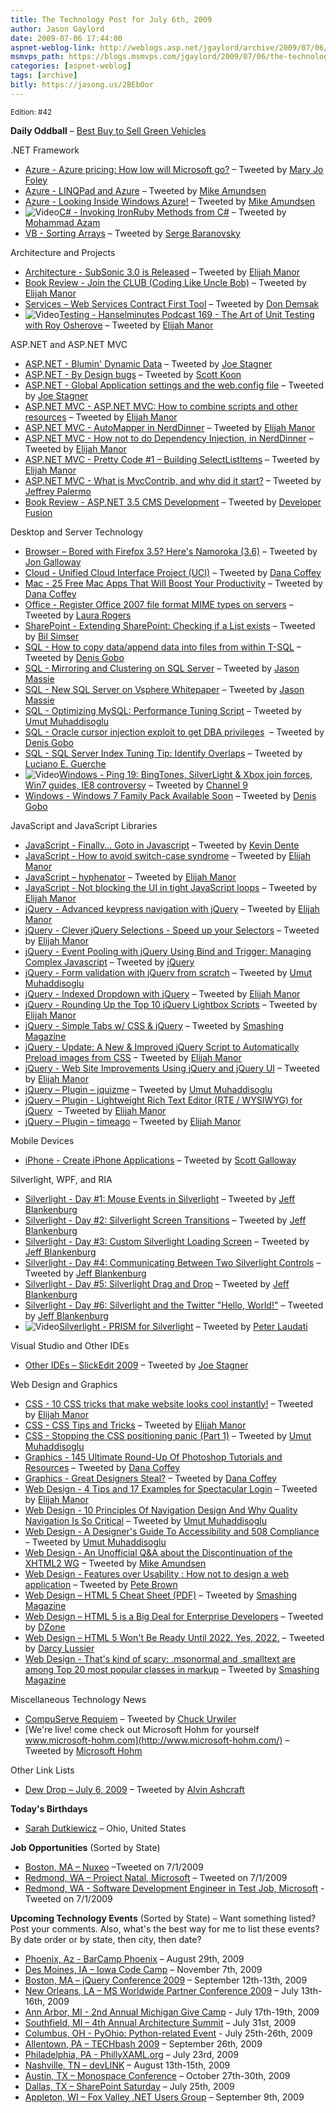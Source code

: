```yaml
---
title: The Technology Post for July 6th, 2009
author: Jason Gaylord
date: 2009-07-06 17:44:00
aspnet-weblog-link: http://weblogs.asp.net/jgaylord/archive/2009/07/06/the-technology-post-for-july-6th-2009.aspx
msmvps_path: https://blogs.msmvps.com/jgaylord/2009/07/06/the-technology-post-for-july-6th-2009/
categories: [aspnet-weblog]
tags: [archive]
bitly: https://jasong.us/2BEbOor
---
```


<small>Edition: #42</small>

**Daily Oddball** – [Best Buy to Sell Green Vehicles](http://online.wsj.com/article/SB124684008244598251.html)

.NET Framework

- [Azure - Azure pricing: How low will Microsoft go?](http://blogs.zdnet.com/microsoft/?p=3235) – Tweeted by [Mary Jo Foley](http://twitter.com/maryjofoley)
- [Azure - LINQPad and Azure](http://blogs.conchango.com/jamiethomson/archive/2009/07/06/linqpad-and-azure.aspx) – Tweeted by [Mike Amundsen](http://twitter.com/mamund)
- [Azure - Looking Inside Windows Azure!](http://blogs.msdn.com/davidlem/archive/2009/07/06/looking-inside-windows-azure.aspx) – Tweeted by [Mike Amundsen](http://twitter.com/mamund)
- ![Video](http://jasongaylord.com/images/techpost/video.jpg)[C# - Invoking IronRuby Methods from C#](http://highoncoding.com/Videos/584_Invoking_IronRuby_Methods_from_C_.aspx) – Tweeted by [Mohammad Azam](http://twitter.com/azamsharp)
- [VB - Sorting Arrays](http://cs.vbcity.com/blogs/xtab/archive/2009/07/06/sorting-arrays.aspx) – Tweeted by [Serge Baranovsky](http://twitter.com/sergeb)

Architecture and Projects

- [Architecture - SubSonic 3.0 is Released](http://blog.wekeroad.com/subsonic/subsonic-3-0-is-released/) – Tweeted by [Elijah Manor](http://twitter.com/elijahmanor)
- [Book Review - Join the CLUB (Coding Like Uncle Bob)](http://www.noop.nl/2009/07/join-the-club-coding-like-uncle-bob.html) – Tweeted by [Elijah Manor](http://twitter.com/elijahmanor)
- [Services – Web Services Contract First Tool](http://wscfblue.codeplex.com/) – Tweeted by [Don Demsak](http://twitter.com/donxml)
- ![Video](http://jasongaylord.com/images/techpost/podcast.jpg)[Testing - Hanselminutes Podcast 169 - The Art of Unit Testing with Roy Osherove](http://www.hanselman.com/blog/HanselminutesPodcast169TheArtOfUnitTestingWithRoyOsherove.aspx) – Tweeted by [Elijah Manor](http://twitter.com/elijahmanor)

ASP.NET and ASP.NET MVC

- [ASP.NET - Blumin' Dynamic Data](http://misfitgeek.com/blog/aspnet/blumin-rsquo-dynamic-data/) – Tweeted by [Joe Stagner](http://twitter.com/MisfitGeek)
- [ASP.NET - By Design bugs](http://dotnet.org.za/codingsanity/archive/2009/07/05/by-design-bugs.aspx) – Tweeted by [Scott Koon](http://twitter.com/lazycoder)
- [ASP.NET - Global Application settings and the web.config file](http://misfitgeek.com/blog/aspnet/global-application-settings-and-the-web-config-file/) – Tweeted by [Joe Stagner](http://twitter.com/MisfitGeek)
- [ASP.NET MVC - ASP.NET MVC: How to combine scripts and other resources](http://weblogs.asp.net/gunnarpeipman/archive/2009/07/04/asp-net-mvc-how-to-combine-scripts-and-other-resources.aspx) – Tweeted by [Elijah Manor](http://twitter.com/elijahmanor)
- [ASP.NET MVC - AutoMapper in NerdDinner](http://mhinze.com/automapper-in-nerddinner/) – Tweeted by [Elijah Manor](http://twitter.com/elijahmanor)
- [ASP.NET MVC - How not to do Dependency Injection, in NerdDinner](http://www.lostechies.com/blogs/jimmy_bogard/archive/2009/07/03/how-not-to-do-dependency-injection-in-nerddinner.aspx) – Tweeted by [Elijah Manor](http://twitter.com/elijahmanor)
- [ASP.NET MVC - Pretty Code #1 – Building SelectListItems](http://odetocode.com/Blogs/scott/archive/2009/07/02/13170.aspx) – Tweeted by [Elijah Manor](http://twitter.com/elijahmanor)
- [ASP.NET MVC - What is MvcContrib, and why did it start?](http://jeffreypalermo.com/blog/what-is-mvccontrib-and-why-did-it-start/) – Tweeted by [Jeffrey Palermo](http://twitter.com/jeffreypalermo)
- [Book Review - ASP.NET 3.5 CMS Development](http://www.developerfusion.com/book/44859/aspnet-35-cms-development/) – Tweeted by [Developer Fusion](http://twitter.com/developerFusion)

Desktop and Server Technology

- [Browser – Bored with Firefox 3.5? Here's Namoroka (3.6)](https://wiki.mozilla.org/Firefox/Namoroka "https://wiki.mozilla.org/Firefox/Namoroka") – Tweeted by [Jon Galloway](http://twitter.com/jongalloway)
- [Cloud - Unified Cloud Interface Project (UCI)](http://groups.google.com/group/unifiedcloud) – Tweeted by [Dana Coffey](http://twitter.com/crazeegeekchick)
- [Mac - 25 Free Mac Apps That Will Boost Your Productivity](http://www.smashingmagazine.com/2009/07/05/25-open-source-mac-apps-that-will-boost-your-productivity/) – Tweeted by [Dana Coffey](http://twitter.com/crazeegeekchick)
- [Office - Register Office 2007 file format MIME types on servers](http://blogs.technet.com/office_resource_kit/archive/2009/06/30/register-office-2007-file-format-mime-types-on-servers.aspx) – Tweeted by [Laura Rogers](http://twitter.com/WonderLaura)
- [SharePoint - Extending SharePoint: Checking if a List exists](http://twitter.com/bsimser) – Tweeted by [Bil Simser](http://twitter.com/bsimser)
- [SQL - How to copy data/append data into files from within T-SQL](http://blogs.lessthandot.com/index.php/DataMgmt/DataDesign/how-to-copy-data-append-data-into-files-) – Tweeted by [Denis Gobo](http://twitter.com/DenisGobo)
- [SQL - Mirroring and Clustering on SQL Server](http://jasonmassie.com/archive/2009/07/mirroring-and-clustering-on-sql-server/) – Tweeted by [Jason Massie](http://twitter.com/statisticsio)
- [SQL - New SQL Server on Vsphere Whitepaper](http://jasonmassie.com/archive/2009/07/new-sql-server-on-vsphere-whitepaper/) – Tweeted by [Jason Massie](http://twitter.com/statisticsio)
- [SQL - Optimizing MySQL: Performance Tuning Script](http://www.webdevelopmentstuff.com/123/optimizing-mysql-performance-tuning-script.html) – Tweeted by [Umut Muhaddisoglu](http://twitter.com/umutm)
- [SQL - Oracle cursor injection exploit to get DBA privileges](http://www.milw0rm.com/exploits/9072)  – Tweeted by [Denis Gobo](http://twitter.com/DenisGobo)
- [SQL - SQL Server Index Tuning Tip: Identify Overlaps](http://www.brentozar.com/archive/2009/07/tuning-tip-identify-overlapping-indexes/) – Tweeted by [Luciano E. Guerche](http://twitter.com/guercheLE)
- ![Video](http://jasongaylord.com/images/techpost/video.jpg)[Windows - Ping 19: BingTones, SilverLight & Xbox join forces, Win7 guides, IE8 controversy](http://channel9.msdn.com/shows/PingShow/Ping-19-BingTones-SilverLight--Xbox-join-forces-Win7-guides-IE8-controversy/) – Tweeted by [Channel 9](http://twitter.com/ch9)
- [Windows - Windows 7 Family Pack Available Soon](http://myfortysixty.com/blog/windows-7-family-pack-available-soon/) – Tweeted by [Denis Gobo](http://twitter.com/DenisGobo)

JavaScript and JavaScript Libraries

- [JavaScript - Finally... Goto in Javascript](http://www.summerofgoto.com/) – Tweeted by [Kevin Dente](http://twitter.com/kevindente)
- [JavaScript - How to avoid switch-case syndrome](http://james.padolsey.com/javascript/how-to-avoid-switch-case-syndrome/) – Tweeted by [Elijah Manor](http://twitter.com/elijahmanor)
- [JavaScript – hyphenator](http://code.google.com/p/hyphenator/) – Tweeted by [Elijah Manor](http://twitter.com/elijahmanor)
- [JavaScript - Not blocking the UI in tight JavaScript loops](http://www.kryogenix.org/days/2009/07/03/not-blocking-the-ui-in-tight-javascript-loops) – Tweeted by [Elijah Manor](http://twitter.com/elijahmanor)
- [jQuery - Advanced keypress navigation with jQuery](http://www.marcofolio.net/webdesign/advanced_keypress_navigation_with_jquery.html) – Tweeted by [Elijah Manor](http://twitter.com/elijahmanor)
- [jQuery - Clever jQuery Selections - Speed up your Selectors](http://www.ispeakwebstuff.co.uk/2009/06/clever-jquery-selections-speed-up-your-selectors/) – Tweeted by [Elijah Manor](http://twitter.com/elijahmanor)
- [jQuery - Event Pooling with jQuery Using Bind and Trigger: Managing Complex Javascript](http://www.michaelhamrah.com/blog/index.php/2008/12/event-pooling-with-jquery-using-bind-and-trigger-managing-complex-javascript/) – Tweeted by [jQuery](http://twitter.com/jquery)
- [jQuery - Form validation with jQuery from scratch](http://webcloud.se/article/Form_validation_with_jQuery_from_scratch/) – Tweeted by [Umut Muhaddisoglu](http://twitter.com/umutm)
- [jQuery - Indexed Dropdown with jQuery](http://devness.com/2009/07/indexed-dropdown-with-jquery/) – Tweeted by [Elijah Manor](http://twitter.com/elijahmanor)
- [jQuery - Rounding Up the Top 10 jQuery Lightbox Scripts](http://line25.com/articles/rounding-up-the-top-10-jquery-lightbox-scripts) – Tweeted by [Elijah Manor](http://twitter.com/elijahmanor)
- [jQuery - Simple Tabs w/ CSS & jQuery](http://www.sohtanaka.com/web-design/simple-tabs-w-css-jquery/) – Tweeted by [Smashing Magazine](http://twitter.com/smashingmag)
- [jQuery - Update: A New & Improved jQuery Script to Automatically Preload images from CSS](http://www.filamentgroup.com/lab/update_automatically_preload_images_from_css_with_jquery/) – Tweeted by [Elijah Manor](http://twitter.com/elijahmanor)
- [jQuery - Web Site Improvements Using jQuery and jQuery UI](http://msdn.microsoft.com/en-us/magazine/dd898316.aspx) – Tweeted by [Elijah Manor](http://twitter.com/elijahmanor)
- [jQuery – Plugin – jquizme](http://code.google.com/p/jquizme/) – Tweeted by [Umut Muhaddisoglu](http://twitter.com/umutm)
- [jQuery – Plugin - Lightweight Rich Text Editor (RTE / WYSIWYG) for jQuery](http://code.google.com/p/lwrte/)  – Tweeted by [Elijah Manor](http://twitter.com/elijahmanor)
- [jQuery – Plugin – timeago](http://timeago.yarp.com/) – Tweeted by [Elijah Manor](http://twitter.com/elijahmanor)

Mobile Devices

- [iPhone - Create iPhone Applications](http://steveorr.net/articles/iPhone.aspx) – Tweeted by [Scott Galloway](http://twitter.com/scottgal)

Silverlight, WPF, and RIA

- [Silverlight - Day #1: Mouse Events in Silverlight](http://jeffblankenburg.com/2009/07/day-1-mouse-events-in-silverlight.aspx) – Tweeted by [Jeff Blankenburg](http://twitter.com/jblankenburg)
- [Silverlight - Day #2: Silverlight Screen Transitions](http://jeffblankenburg.com/2009/07/day-2-silverlight-screen-transitions.aspx) – Tweeted by [Jeff Blankenburg](http://twitter.com/jblankenburg)
- [Silverlight - Day #3: Custom Silverlight Loading Screen](http://jeffblankenburg.com/2009/07/day-3-custom-silverlight-loading-screen.aspx) – Tweeted by [Jeff Blankenburg](http://twitter.com/jblankenburg)
- [Silverlight - Day #4: Communicating Between Two Silverlight Controls](http://jeffblankenburg.com/2009/07/day-4-communicating-between-two.aspx) – Tweeted by [Jeff Blankenburg](http://twitter.com/jblankenburg)
- [Silverlight - Day #5: Silverlight Drag and Drop](http://jeffblankenburg.com/2009/07/day-5-silverlight-drag-and-drop.aspx) – Tweeted by [Jeff Blankenburg](http://twitter.com/jblankenburg)
- [Silverlight - Day #6: Silverlight and the Twitter "Hello, World!"](http://jeffblankenburg.com/2009/07/day-6-silverlight-and-twitter-hello.aspx) – Tweeted by [Jeff Blankenburg](http://twitter.com/jblankenburg)
- ![Video](http://jasongaylord.com/images/techpost/video.jpg)[Silverlight - PRISM for Silverlight](http://www.connectedshow.com/default.aspx?Episode=10) – Tweeted by [Peter Laudati](http://twitter.com/jrzyshr)

Visual Studio and Other IDEs

- [Other IDEs – SlickEdit 2009](http://www.slickedit.com/) – Tweeted by [Joe Stagner](http://twitter.com/MisfitGeek)

Web Design and Graphics

- [CSS - 10 CSS tricks that make website looks cool instantly!](http://www.webhostingsecretrevealed.com/web-hosting-knowledge/10-css-tutorials-that-will-make-your-website-looks-cool/) – Tweeted by [Elijah Manor](http://twitter.com/elijahmanor)
- [CSS - CSS Tips and Tricks](http://www.codecapers.com/2009/07/css-tips-and-tricks.html) – Tweeted by [Elijah Manor](http://twitter.com/elijahmanor)
- [CSS - Stopping the CSS positioning panic (Part 1)](http://thecssblog.com/tutorials/stopping-the-css-positioning-panic-part-1/) – Tweeted by [Umut Muhaddisoglu](http://twitter.com/umutm)
- [Graphics - 145 Ultimate Round-Up Of Photoshop Tutorials and Resources](http://www.instantshift.com/2009/07/01/145-ultimate-round-up-of-photoshop-tutorials-and-resources/) – Tweeted by [Dana Coffey](http://twitter.com/crazeegeekchick)
- [Graphics - Great Designers Steal?](http://www.webdesignerdepot.com/2009/07/great-designers-steal/) – Tweeted by [Dana Coffey](http://twitter.com/crazeegeekchick)
- [Web Design - 4 Tips and 17 Examples for Spectacular Login](http://www.webair.it/blog/2009/07/06/4-tips-and-17-examples-for-spectacular-login/) – Tweeted by [Elijah Manor](http://twitter.com/elijahmanor)
- [Web Design - 10 Principles Of Navigation Design And Why Quality Navigation Is So Critical](http://www.onextrapixel.com/2009/07/03/10-principles-of-navigation-design-and-why-quality-navigation-is-so-critical/) – Tweeted by [Umut Muhaddisoglu](http://twitter.com/umutm)
- [Web Design - A Designer's Guide To Accessibility and 508 Compliance](http://www.viget.com/inspire/a-designers-guide-to-accessibility-and-508-compliance/) – Tweeted by [Umut Muhaddisoglu](http://twitter.com/umutm)
- [Web Design - An Unofficial Q&A about the Discontinuation of the XHTML2 WG](http://hsivonen.iki.fi/xhtml2-html5-q-and-a/) – Tweeted by [Mike Amundsen](http://twitter.com/mamund)
- [Web Design - Features over Usability : How not to design a web application](http://community.irritatedvowel.com/blogs/pete_browns_blog/archive/2009/07/06/Features-over-Usability-_3A00_-How-not-to-design-a-web-application.aspx) – Tweeted by [Pete Brown](http://twitter.com/Pete_Brown)
- [Web Design – HTML 5 Cheat Sheet (PDF)](http://www.smashingmagazine.com/2009/07/06/html-5-cheat-sheet-pdf/) – Tweeted by [Smashing Magazine](http://twitter.com/smashingmag)
- [Web Design – HTML 5 is a Big Deal for Enterprise Developers](http://cfossguy.blogspot.com/2009/07/html5-is-big-deal-for-enterprise.html) – Tweeted by [DZone](http://twitter.com/DZone)
- [Web Design – HTML 5 Won't Be Ready Until 2022. Yes, 2022.](http://www.webmonkey.com/blog/HTML_5_Won_t_Be_Ready_Until_2022DOT_Yes__2022DOT) – Tweeted by [Darcy Lussier](http://twitter.com/Darcy_Lussier)
- [Web Design - That's kind of scary: .msonormal and .smalltext are among Top 20 most popular classes in markup](http://code.google.com/intl/de-DE/webstats/2005-12/classes.html) – Tweeted by [Smashing Magazine](http://twitter.com/smashingmag)

Miscellaneous Technology News

- [CompuServe Requiem](http://www.basexblog.com/2009/07/03/compuserve-requiem/) – Tweeted by [Chuck Urwiler](http://twitter.com/curwiler)
- [We're live! come check out Microsoft Hohm for yourself www.microsoft-hohm.com](http://www.microsoft-hohm.com/) – Tweeted by [Microsoft Hohm](http://twitter.com/microsofthohm)

Other Link Lists

- [Dew Drop – July 6, 2009](http://www.alvinashcraft.com/2009/07/06/dew-drop-july-6-2009/) – Tweeted by [Alvin Ashcraft](http://www.twitter.com/alvinashcraft)

**Today's Birthdays**

- [Sarah Dutkiewicz](http://twitter.com/sadukie) – Ohio, United States

**Job Opportunities** (Sorted by State)

- [Boston, MA – Nuxeo](http://www.nuxeo.com/nuxeo/jobs/) –Tweeted on 7/1/2009
- [Redmond, WA – Project Natal, Microsoft](http://www.microsoft-entertainment-jobs.com/go/Introducing-Project-Natal/150565/) – Tweeted on 7/1/2009
- [Redmond, WA - Software Development Engineer in Test Job, Microsoft](http://www.microsoft-entertainment-jobs.com/job/REDMOND-Software-Development-Engineer-in-Test-Job-WA-98074/528316/) - Tweeted on 7/1/2009

**Upcoming Technology Events** (Sorted by State) – Want something listed? Post your comments. Also, what's the best way for me to list these events? By date order or by state, then city, then date?

- [Phoenix, Az - BarCamp Phoenix](http://barcamp.org/BarCampPhoenix) – August 29th, 2009
- [Des Moines, IA – Iowa Code Camp](http://iowacodecamp.com/default.aspx) – November 7th, 2009
- [Boston, MA – jQuery Conference 2009](http://blog.jquery.com/2009/07/02/jquery-conference-2009-dates-and-venue/) – September 12th-13th, 2009
- [New Orleans, LA – MS Worldwide Partner Conference 2009](http://www.digitalwpc.com/) – July 13th-16th, 2009
- [Ann Arbor, MI - 2nd Annual Michigan Give Camp](http://michigangivecamp.eventbrite.com/) - July 17th-19th, 2009
- [Southfield, MI – 4th Annual Architecture Summit](https://www.clicktoattend.com/invitation.aspx?code=139245) – July 31st, 2009
- [Columbus, OH - PyOhio: Python-related Event](http://www.developerfusion.com/event/13421/pyohio/) - July 25th-26th, 2009
- [Allentown, PA – TECHbash 2009](http://techbash.com/) – September 26th, 2009
- [Philadelphia, PA - PhillyXAML.org](http://phillyxaml.org/Lists/Events/DispForm.aspx?ID=5&Source=http%3A%2F%2Fphillyxaml%2Eorg%2FLists%2FEvents%2Fcalendar%2Easpx%3FCalendarDate%3D7%252F26%252F2009) – July 23rd, 2009
- [Nashville, TN – devLINK](http://devlink.net/) – August 13th-15th, 2009
- [Austin, TX – Monospace Conference](http://monospace.us/) – October 27th-30th, 2009
- [Dallas, TX – SharePoint Saturday](http://www.sharepointsaturday.org/dallas) – July 25th, 2009
- [Appleton, WI – Fox Valley .NET Users Group](http://fvnug.org/dnn/Home/tabid/36/ctl/Details/Mid/377/ItemID/8/Default.aspx?selecteddate=9/9/2009) – September 9th, 2009